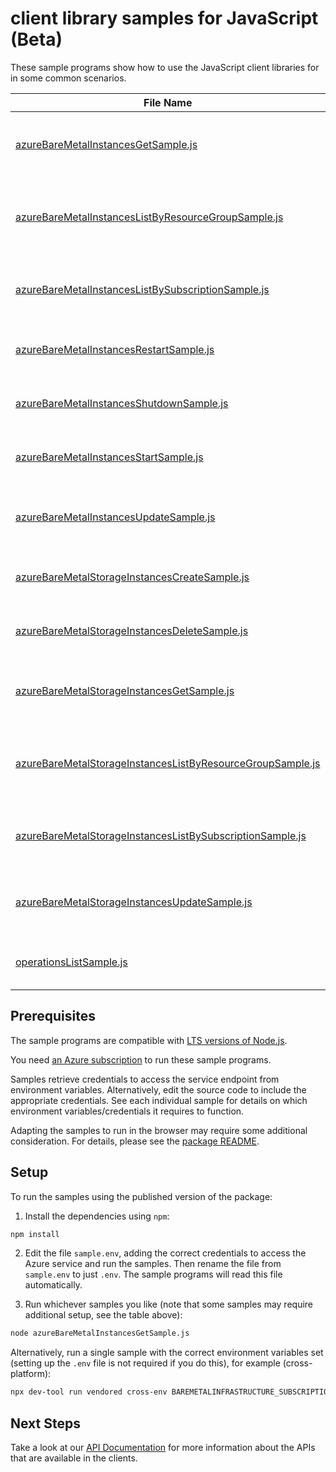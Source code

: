 # client library samples for JavaScript (Beta)

These sample programs show how to use the JavaScript client libraries for in some common scenarios.

| **File Name**                                                                                                         | **Description**                                                                                                                                                                                                                                                                                                                                                                        |
| --------------------------------------------------------------------------------------------------------------------- | -------------------------------------------------------------------------------------------------------------------------------------------------------------------------------------------------------------------------------------------------------------------------------------------------------------------------------------------------------------------------------------- |
| [azureBareMetalInstancesGetSample.js][azurebaremetalinstancesgetsample]                                               | Gets an Azure Bare Metal Instance for the specified subscription, resource group, and instance name. x-ms-original-file: specification/baremetalinfrastructure/resource-manager/Microsoft.BareMetalInfrastructure/preview/2023-08-04-preview/examples/AzureBareMetalInstances_Get.json                                                                                                 |
| [azureBareMetalInstancesListByResourceGroupSample.js][azurebaremetalinstanceslistbyresourcegroupsample]               | Gets a list of Azure Bare Metal Instances in the specified subscription and resource group. The operations returns various properties of each Azure Bare Metal Instance. x-ms-original-file: specification/baremetalinfrastructure/resource-manager/Microsoft.BareMetalInfrastructure/preview/2023-08-04-preview/examples/AzureBareMetalInstances_ListByResourceGroup.json             |
| [azureBareMetalInstancesListBySubscriptionSample.js][azurebaremetalinstanceslistbysubscriptionsample]                 | Returns a list of Azure Bare Metal Instances in the specified subscription. The operations returns various properties of each Azure Bare Metal Instance. x-ms-original-file: specification/baremetalinfrastructure/resource-manager/Microsoft.BareMetalInfrastructure/preview/2023-08-04-preview/examples/AzureBareMetalInstances_ListBySubscription.json                              |
| [azureBareMetalInstancesRestartSample.js][azurebaremetalinstancesrestartsample]                                       | The operation to restart an Azure Bare Metal Instance x-ms-original-file: specification/baremetalinfrastructure/resource-manager/Microsoft.BareMetalInfrastructure/preview/2023-08-04-preview/examples/AzureBareMetalInstances_Restart.json                                                                                                                                            |
| [azureBareMetalInstancesShutdownSample.js][azurebaremetalinstancesshutdownsample]                                     | The operation to shutdown an Azure Bare Metal Instance x-ms-original-file: specification/baremetalinfrastructure/resource-manager/Microsoft.BareMetalInfrastructure/preview/2023-08-04-preview/examples/AzureBareMetalInstances_Shutdown.json                                                                                                                                          |
| [azureBareMetalInstancesStartSample.js][azurebaremetalinstancesstartsample]                                           | The operation to start an Azure Bare Metal instance x-ms-original-file: specification/baremetalinfrastructure/resource-manager/Microsoft.BareMetalInfrastructure/preview/2023-08-04-preview/examples/AzureBareMetalInstances_Start.json                                                                                                                                                |
| [azureBareMetalInstancesUpdateSample.js][azurebaremetalinstancesupdatesample]                                         | Patches the Tags field of a Azure Bare Metal Instance for the specified subscription, resource group, and instance name. x-ms-original-file: specification/baremetalinfrastructure/resource-manager/Microsoft.BareMetalInfrastructure/preview/2023-08-04-preview/examples/AzureBareMetalInstances_PatchTags_Delete.json                                                                |
| [azureBareMetalStorageInstancesCreateSample.js][azurebaremetalstorageinstancescreatesample]                           | Create an azure bare metal storage resource. x-ms-original-file: specification/baremetalinfrastructure/resource-manager/Microsoft.BareMetalInfrastructure/preview/2023-08-04-preview/examples/AzureBareMetalStorageInstances_Create.json                                                                                                                                               |
| [azureBareMetalStorageInstancesDeleteSample.js][azurebaremetalstorageinstancesdeletesample]                           | Delete an AzureBareMetalStorageInstance. x-ms-original-file: specification/baremetalinfrastructure/resource-manager/Microsoft.BareMetalInfrastructure/preview/2023-08-04-preview/examples/AzureBareMetalStorageInstances_Delete.json                                                                                                                                                   |
| [azureBareMetalStorageInstancesGetSample.js][azurebaremetalstorageinstancesgetsample]                                 | Gets an Azure Bare Metal Storage instance for the specified subscription, resource group, and instance name. x-ms-original-file: specification/baremetalinfrastructure/resource-manager/Microsoft.BareMetalInfrastructure/preview/2023-08-04-preview/examples/AzureBareMetalStorageInstances_Get.json                                                                                  |
| [azureBareMetalStorageInstancesListByResourceGroupSample.js][azurebaremetalstorageinstanceslistbyresourcegroupsample] | Gets a list of AzureBareMetalStorage instances in the specified subscription and resource group. The operations returns various properties of each Azure Bare Metal Instance. x-ms-original-file: specification/baremetalinfrastructure/resource-manager/Microsoft.BareMetalInfrastructure/preview/2023-08-04-preview/examples/AzureBareMetalStorageInstances_ListByResourceGroup.json |
| [azureBareMetalStorageInstancesListBySubscriptionSample.js][azurebaremetalstorageinstanceslistbysubscriptionsample]   | Gets a list of AzureBareMetalStorage instances in the specified subscription. The operations returns various properties of each Azure Bare Metal Instance. x-ms-original-file: specification/baremetalinfrastructure/resource-manager/Microsoft.BareMetalInfrastructure/preview/2023-08-04-preview/examples/AzureBareMetalStorageInstances_ListBySubscription.json                     |
| [azureBareMetalStorageInstancesUpdateSample.js][azurebaremetalstorageinstancesupdatesample]                           | Patches the Tags field of a Azure Bare Metal Storage instance for the specified subscription, resource group, and instance name. x-ms-original-file: specification/baremetalinfrastructure/resource-manager/Microsoft.BareMetalInfrastructure/preview/2023-08-04-preview/examples/AzureBareMetalStorageInstances_PatchTags_Delete.json                                                 |
| [operationsListSample.js][operationslistsample]                                                                       | Gets a list of AzureBareMetal management operations. x-ms-original-file: specification/baremetalinfrastructure/resource-manager/Microsoft.BareMetalInfrastructure/preview/2023-08-04-preview/examples/AzureBareMetalOperations_List.json                                                                                                                                               |

## Prerequisites

The sample programs are compatible with [LTS versions of Node.js](https://github.com/nodejs/release#release-schedule).

You need [an Azure subscription][freesub] to run these sample programs.

Samples retrieve credentials to access the service endpoint from environment variables. Alternatively, edit the source code to include the appropriate credentials. See each individual sample for details on which environment variables/credentials it requires to function.

Adapting the samples to run in the browser may require some additional consideration. For details, please see the [package README][package].

## Setup

To run the samples using the published version of the package:

1. Install the dependencies using `npm`:

```bash
npm install
```

2. Edit the file `sample.env`, adding the correct credentials to access the Azure service and run the samples. Then rename the file from `sample.env` to just `.env`. The sample programs will read this file automatically.

3. Run whichever samples you like (note that some samples may require additional setup, see the table above):

```bash
node azureBareMetalInstancesGetSample.js
```

Alternatively, run a single sample with the correct environment variables set (setting up the `.env` file is not required if you do this), for example (cross-platform):

```bash
npx dev-tool run vendored cross-env BAREMETALINFRASTRUCTURE_SUBSCRIPTION_ID="<baremetalinfrastructure subscription id>" BAREMETALINFRASTRUCTURE_RESOURCE_GROUP="<baremetalinfrastructure resource group>" node azureBareMetalInstancesGetSample.js
```

## Next Steps

Take a look at our [API Documentation][apiref] for more information about the APIs that are available in the clients.

[azurebaremetalinstancesgetsample]: https://github.com/Azure/azure-sdk-for-js/blob/main/sdk/baremetalinfrastructure/arm-baremetalinfrastructure/samples/v1-beta/javascript/azureBareMetalInstancesGetSample.js
[azurebaremetalinstanceslistbyresourcegroupsample]: https://github.com/Azure/azure-sdk-for-js/blob/main/sdk/baremetalinfrastructure/arm-baremetalinfrastructure/samples/v1-beta/javascript/azureBareMetalInstancesListByResourceGroupSample.js
[azurebaremetalinstanceslistbysubscriptionsample]: https://github.com/Azure/azure-sdk-for-js/blob/main/sdk/baremetalinfrastructure/arm-baremetalinfrastructure/samples/v1-beta/javascript/azureBareMetalInstancesListBySubscriptionSample.js
[azurebaremetalinstancesrestartsample]: https://github.com/Azure/azure-sdk-for-js/blob/main/sdk/baremetalinfrastructure/arm-baremetalinfrastructure/samples/v1-beta/javascript/azureBareMetalInstancesRestartSample.js
[azurebaremetalinstancesshutdownsample]: https://github.com/Azure/azure-sdk-for-js/blob/main/sdk/baremetalinfrastructure/arm-baremetalinfrastructure/samples/v1-beta/javascript/azureBareMetalInstancesShutdownSample.js
[azurebaremetalinstancesstartsample]: https://github.com/Azure/azure-sdk-for-js/blob/main/sdk/baremetalinfrastructure/arm-baremetalinfrastructure/samples/v1-beta/javascript/azureBareMetalInstancesStartSample.js
[azurebaremetalinstancesupdatesample]: https://github.com/Azure/azure-sdk-for-js/blob/main/sdk/baremetalinfrastructure/arm-baremetalinfrastructure/samples/v1-beta/javascript/azureBareMetalInstancesUpdateSample.js
[azurebaremetalstorageinstancescreatesample]: https://github.com/Azure/azure-sdk-for-js/blob/main/sdk/baremetalinfrastructure/arm-baremetalinfrastructure/samples/v1-beta/javascript/azureBareMetalStorageInstancesCreateSample.js
[azurebaremetalstorageinstancesdeletesample]: https://github.com/Azure/azure-sdk-for-js/blob/main/sdk/baremetalinfrastructure/arm-baremetalinfrastructure/samples/v1-beta/javascript/azureBareMetalStorageInstancesDeleteSample.js
[azurebaremetalstorageinstancesgetsample]: https://github.com/Azure/azure-sdk-for-js/blob/main/sdk/baremetalinfrastructure/arm-baremetalinfrastructure/samples/v1-beta/javascript/azureBareMetalStorageInstancesGetSample.js
[azurebaremetalstorageinstanceslistbyresourcegroupsample]: https://github.com/Azure/azure-sdk-for-js/blob/main/sdk/baremetalinfrastructure/arm-baremetalinfrastructure/samples/v1-beta/javascript/azureBareMetalStorageInstancesListByResourceGroupSample.js
[azurebaremetalstorageinstanceslistbysubscriptionsample]: https://github.com/Azure/azure-sdk-for-js/blob/main/sdk/baremetalinfrastructure/arm-baremetalinfrastructure/samples/v1-beta/javascript/azureBareMetalStorageInstancesListBySubscriptionSample.js
[azurebaremetalstorageinstancesupdatesample]: https://github.com/Azure/azure-sdk-for-js/blob/main/sdk/baremetalinfrastructure/arm-baremetalinfrastructure/samples/v1-beta/javascript/azureBareMetalStorageInstancesUpdateSample.js
[operationslistsample]: https://github.com/Azure/azure-sdk-for-js/blob/main/sdk/baremetalinfrastructure/arm-baremetalinfrastructure/samples/v1-beta/javascript/operationsListSample.js
[apiref]: https://learn.microsoft.com/javascript/api/@azure/arm-baremetalinfrastructure?view=azure-node-preview
[freesub]: https://azure.microsoft.com/free/
[package]: https://github.com/Azure/azure-sdk-for-js/tree/main/sdk/baremetalinfrastructure/arm-baremetalinfrastructure/README.md
